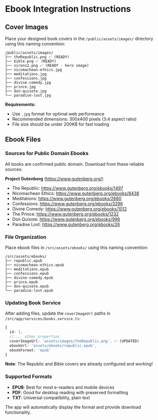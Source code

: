 # Ebook Integration Instructions

## Cover Images

Place your designed book covers in the `/public/assets/images/` directory using this naming convention:

```
/public/assets/images/
├── theRepublic.png ✅ (READY)
├── bible.png ✅ (READY)
├── sirens2.png ✅ (READY - hero image)
├── nicomachean-ethics.jpg  
├── meditations.jpg
├── confessions.jpg
├── divine-comedy.jpg
├── prince.jpg
├── don-quixote.jpg
└── paradise-lost.jpg
```

**Requirements:**
- Use `.jpg` format for optimal web performance
- Recommended dimensions: 300x400 pixels (3:4 aspect ratio)
- File size should be under 200KB for fast loading

## Ebook Files

### Sources for Public Domain Ebooks

All books are confirmed public domain. Download from these reliable sources:

**Project Gutenberg** (https://www.gutenberg.org/)
- The Republic: https://www.gutenberg.org/ebooks/1497
- Nicomachean Ethics: https://www.gutenberg.org/ebooks/8438
- Meditations: https://www.gutenberg.org/ebooks/2680
- Confessions: https://www.gutenberg.org/ebooks/3296
- Divine Comedy: https://www.gutenberg.org/ebooks/1012
- The Prince: https://www.gutenberg.org/ebooks/1232
- Don Quixote: https://www.gutenberg.org/ebooks/996
- Paradise Lost: https://www.gutenberg.org/ebooks/26

### File Organization

Place ebook files in `/src/assets/ebooks/` using this naming convention:

```
/src/assets/ebooks/
├── republic.epub
├── nicomachean-ethics.epub
├── meditations.epub  
├── confessions.epub
├── divine-comedy.epub
├── prince.epub
├── don-quixote.epub
└── paradise-lost.epub
```

### Updating Book Service

After adding files, update the `coverImageUrl` paths in `/src/app/services/books.service.ts`:

```typescript
{
  id: 1,
  // ... other properties
  coverImageUrl: 'assets/images/theRepublic.png', ✅ (UPDATED)
  ebookUrl: 'assets/ebooks/republic.epub',
  ebookFormat: 'epub'
}
```

**Note**: The Republic and Bible covers are already configured and working!

### Supported Formats

- **EPUB**: Best for most e-readers and mobile devices
- **PDF**: Good for desktop reading with preserved formatting  
- **TXT**: Universal compatibility, plain text

The app will automatically display the format and provide download functionality.